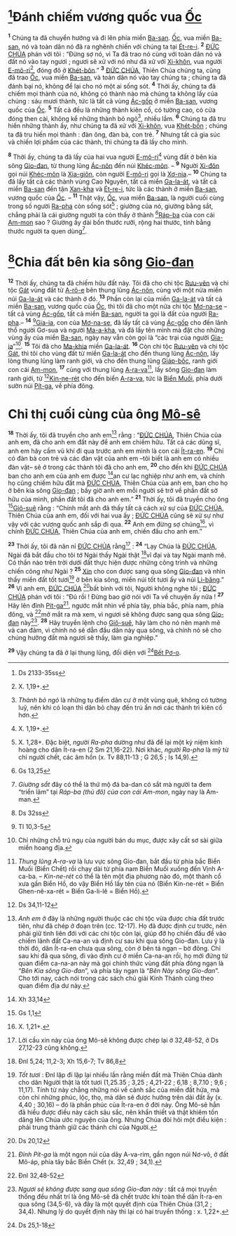 # [^1@-e0d884e6-2cf2-417f-b57c-d5f4c2653c68]Đánh chiếm vương quốc vua [Ốc]()
<sup><b>1</b></sup> Chúng ta đã chuyển hướng và đi lên phía miền [Ba-san](). [Ốc](), vua miền [Ba-san](), nó và toàn dân nó đã ra nghênh chiến với chúng ta tại [Ét-re-i](). <sup><b>2</b></sup> [ĐỨC CHÚA]() phán với tôi : “Đừng sợ nó, vì Ta đã trao nó cùng với toàn dân nó và đất nó vào tay ngươi ; ngươi sẽ xử với nó như đã xử với [Xi-khôn](), vua người [E-mô-ri]()[^1-e0d884e6-2cf2-417f-b57c-d5f4c2653c68], đóng đô ở [Khét-bôn]().” <sup><b>3</b></sup> [ĐỨC CHÚA](), Thiên Chúa chúng ta, cũng đã trao [Ốc](), vua miền [Ba-san](), và toàn dân nó vào tay chúng ta ; chúng ta đã đánh bại nó, không để lại cho nó một ai sống sót. <sup><b>4</b></sup> Thời ấy, chúng ta đã chiếm mọi thành của nó, không có thành nào mà chúng ta không lấy của chúng : sáu mươi thành, tức là tất cả vùng [Ác-gốp]() ở miền [Ba-san](), vương quốc của [Ốc](). <sup><b>5</b></sup> Tất cả đều là những thành kiên cố, có tường cao, có cửa đóng then cài, không kể những thành bỏ ngỏ[^2-e0d884e6-2cf2-417f-b57c-d5f4c2653c68], nhiều lắm. <sup><b>6</b></sup> Chúng ta đã tru hiến những thành ấy, như chúng ta đã xử với [Xi-khôn](), vua [Khét-bôn]() ; chúng ta đã tru hiến mọi thành : đàn ông, đàn bà, con trẻ. <sup><b>7</b></sup> Nhưng tất cả gia súc và chiến lợi phẩm của các thành, thì chúng ta đã lấy cho mình.

<sup><b>8</b></sup> Thời ấy, chúng ta đã lấy của hai vua người [E-mô-ri]()[^3-e0d884e6-2cf2-417f-b57c-d5f4c2653c68] vùng đất ở bên kia sông [Gio-đan](), từ thung lũng [Ác-nôn]() đến núi [Khéc-môn](). – <sup><b>9</b></sup> Người [Xi-đôn]() gọi núi [Khéc-môn]() là [Xia-giôn](), còn người [E-mô-ri]() gọi là [Xơ-nia]().– <sup><b>10</b></sup> Chúng ta đã lấy tất cả các thành vùng Cao Nguyên, tất cả miền [Ga-la-át](), và tất cả miền [Ba-san]() đến tận [Xan-kha]() và [Ét-re-i](), tức là các thành ở miền [Ba-san](), vương quốc của [Ốc](). – <sup><b>11</b></sup> Thật vậy, [Ốc](), vua miền [Ba-san](), là người cuối cùng trong số người [Ra-pha]() còn sống sót[^4-e0d884e6-2cf2-417f-b57c-d5f4c2653c68] ; giường của nó, giường bằng sắt, chẳng phải là cái giường người ta còn thấy ở thành [^2@-e0d884e6-2cf2-417f-b57c-d5f4c2653c68][Ráp-ba]() của con cái [Am-mon]() sao ? Giường ấy dài bốn thước rưỡi, rộng hai thước, tính bằng thước người ta quen dùng[^5-e0d884e6-2cf2-417f-b57c-d5f4c2653c68].

# [^3@-e0d884e6-2cf2-417f-b57c-d5f4c2653c68]Chia đất bên kia sông [Gio-đan]()
<sup><b>12</b></sup> Thời ấy, chúng ta đã chiếm hữu đất này. Tôi đã cho chi tộc [Rưu-vên]() và chi tộc [Gát]() vùng đất từ [A-rô-e]() bên thung lũng [Ác-nôn](), cùng với một nửa miền núi [Ga-la-át]() và các thành ở đó. <sup><b>13</b></sup> Phần còn lại của miền [Ga-la-át]() và tất cả miền [Ba-san](), vương quốc của [Ốc](), thì tôi đã cho một nửa chi tộc [Mơ-na-se]() –tất cả vùng [Ác-gốp](), tất cả miền [Ba-san](), người ta gọi là đất của người [Ra-pha]().– <sup><b>14</b></sup> [^4@-e0d884e6-2cf2-417f-b57c-d5f4c2653c68][Gia-ia](), con của [Mơ-na-se](), đã lấy tất cả vùng [Ác-gốp]() cho đến lãnh thổ người Gơ-sua và người [Ma-a-kha](), và đã lấy tên mình mà đặt cho những vùng ấy của miền [Ba-san](), ngày nay vẫn còn gọi là “các trại của người [Gia-ia]()”[^6-e0d884e6-2cf2-417f-b57c-d5f4c2653c68]. <sup><b>15</b></sup> Tôi đã cho [Ma-khia]() miền [Ga-la-át](). <sup><b>16</b></sup> Còn chi tộc [Rưu-vên]() và chi tộc [Gát](), thì tôi cho vùng đất từ miền [Ga-la-át]() cho đến thung lũng [Ác-nôn](), lấy lòng thung lũng làm ranh giới, và cho đến thung lũng [Giáp-bốc](), ranh giới con cái [Am-mon](), <sup><b>17</b></sup> cùng với thung lũng [A-ra-va]()[^7-e0d884e6-2cf2-417f-b57c-d5f4c2653c68], lấy sông [Gio-đan]() làm ranh giới, từ [^5@-e0d884e6-2cf2-417f-b57c-d5f4c2653c68][Kin-ne-rét]() cho đến biển [A-ra-va](), tức là [Biển Muối](), phía dưới sườn núi [Pít-ga](), về phía đông.

# Chỉ thị cuối cùng của ông [Mô-sê]()
<sup><b>18</b></sup> Thời ấy, tôi đã truyền cho anh em[^8-e0d884e6-2cf2-417f-b57c-d5f4c2653c68] rằng : “[ĐỨC CHÚA](), Thiên Chúa của anh em, đã cho anh em đất này để anh em chiếm hữu. Tất cả các dũng sĩ, anh em hãy cầm vũ khí đi qua trước anh em mình là con cái [Ít-ra-en](). <sup><b>19</b></sup> Chỉ có đàn bà con trẻ và các đàn vật của anh em –tôi biết là anh em có nhiều đàn vật– sẽ ở trong các thành tôi đã cho anh em, <sup><b>20</b></sup> cho đến khi [ĐỨC CHÚA]() ban cho anh em của anh em được [^6@-e0d884e6-2cf2-417f-b57c-d5f4c2653c68]an cư lạc nghiệp như anh em, và chính họ cũng chiếm hữu đất mà [ĐỨC CHÚA](), Thiên Chúa của anh em, ban cho họ ở bên kia sông [Gio-đan]() ; bấy giờ anh em mỗi người sẽ trở về phần đất sở hữu của mình, phần đất tôi đã cho anh em.” <sup><b>21</b></sup> Thời ấy, tôi đã truyền cho ông [^7@-e0d884e6-2cf2-417f-b57c-d5f4c2653c68][Giô-suê]() rằng : “Chính mắt anh đã thấy tất cả cách xử sự của [ĐỨC CHÚA](), Thiên Chúa của anh em, đối với hai vua ấy ; [ĐỨC CHÚA]() cũng sẽ xử sự như vậy với các vương quốc anh sắp đi qua. <sup><b>22</b></sup> Anh em đừng sợ chúng[^9-e0d884e6-2cf2-417f-b57c-d5f4c2653c68], vì chính [ĐỨC CHÚA](), Thiên Chúa của anh em, chiến đấu cho anh em.”

<sup><b>23</b></sup> Thời ấy, tôi đã năn nỉ [ĐỨC CHÚA]() rằng[^10-e0d884e6-2cf2-417f-b57c-d5f4c2653c68] : <sup><b>24</b></sup> “Lạy Chúa là [ĐỨC CHÚA](), Ngài đã bắt đầu cho tôi tớ Ngài thấy Ngài thật [^8@-e0d884e6-2cf2-417f-b57c-d5f4c2653c68]vĩ đại và tay Ngài mạnh mẽ. Có thần nào trên trời dưới đất thực hiện được những công trình và những chiến công như Ngài ? <sup><b>25</b></sup> [Xin]() cho con được sang qua sông [Gio-đan]() và nhìn thấy miền đất tốt tươi[^11-e0d884e6-2cf2-417f-b57c-d5f4c2653c68] ở bên kia sông, miền núi tốt tươi ấy và núi [Li-băng]().” <sup><b>26</b></sup> Vì anh em, [ĐỨC CHÚA]() [^9@-e0d884e6-2cf2-417f-b57c-d5f4c2653c68]bất bình với tôi, Người không nghe tôi ; [ĐỨC CHÚA]() phán với tôi : “Đủ rồi ! Đừng bao giờ nói với Ta về chuyện ấy nữa ! <sup><b>27</b></sup> Hãy lên đỉnh [Pít-ga]()[^12-e0d884e6-2cf2-417f-b57c-d5f4c2653c68], ngước mắt nhìn về phía tây, phía bắc, phía nam, phía đông, và [^10@-e0d884e6-2cf2-417f-b57c-d5f4c2653c68]mở mắt ra mà xem, vì ngươi sẽ không được sang qua sông [Gio-đan]() này[^13-e0d884e6-2cf2-417f-b57c-d5f4c2653c68]. <sup><b>28</b></sup> Hãy truyền lệnh cho [Giô-suê](), hãy làm cho nó nên mạnh mẽ và can đảm, vì chính nó sẽ dẫn đầu dân này qua sông, và chính nó sẽ cho chúng hưởng đất mà ngươi sẽ thấy, làm gia nghiệp.”

<sup><b>29</b></sup> Vậy chúng ta đã ở lại thung lũng, đối diện với [^11@-e0d884e6-2cf2-417f-b57c-d5f4c2653c68][Bết Pơ-o]().

[^1-e0d884e6-2cf2-417f-b57c-d5f4c2653c68]: X. 1,19+.
[^2-e0d884e6-2cf2-417f-b57c-d5f4c2653c68]: *Thành bỏ ngỏ* là những tụ điểm dân cư ở một vùng quê, không có tường luỹ, nên khi có loạn thì dân bỏ chạy đến trú ẩn nơi các thành trì kiên cố hơn.
[^3-e0d884e6-2cf2-417f-b57c-d5f4c2653c68]: X. 1,19+.
[^4-e0d884e6-2cf2-417f-b57c-d5f4c2653c68]: X. 1,28+. Đặc biệt, *người Ra-pha* dường như đã để lại một kỷ niệm kinh hoàng cho dân Ít-ra-en (2 Sm 21,16-22). Nơi khác, *người Ra-pha* là mỹ từ chỉ người chết, các âm hồn (x. Tv 88,11-13 ; G 26,5 ; Is 14,9).
[^5-e0d884e6-2cf2-417f-b57c-d5f4c2653c68]: *Giường sắt* đây có thể là thứ mộ đá ba-dan có sắt mà người ta đem “triển lãm” tại *Ráp-ba (thủ đô) của con cái Am-mon*, ngày nay là Am-man.
[^6-e0d884e6-2cf2-417f-b57c-d5f4c2653c68]: Chỉ những chỗ trú ngụ của người bán du mục, được xây cất sơ sài giữa miền hoang địa.
[^7-e0d884e6-2cf2-417f-b57c-d5f4c2653c68]: *Thung lũng A-ra-va* là lưu vực sông Gio-đan, bắt đầu từ phía bắc Biển Muối (Biển Chết) rồi chạy dài từ phía nam Biển Muối xuống đến Vịnh A-ca-ba. – *Kin-ne-rét* có thể là tên một địa phương nào đó, một thành cổ xưa gần Biển Hồ, do vậy Biển Hồ lấy tên của nó (Biển Kin-ne-rét = Biển Ghen-nê-xa-rét = Biển Ga-li-lê = Biển Hồ).
[^8-e0d884e6-2cf2-417f-b57c-d5f4c2653c68]: *Anh em* ở đây là những người thuộc các chi tộc vừa được chia đất trước tiên, như đã chép ở đoạn trên (cc. 12-17). Họ đã được định cư trước, nên phải giữ tình liên đới với các chi tộc còn lại, giúp đỡ họ chiến đấu để vào chiếm lãnh đất Ca-na-an và định cư sau khi qua sông Gio-đan. Lưu ý là thời đó, dân Ít-ra-en chưa qua sông, còn ở bên tả ngạn – bờ đông. Chỉ sau khi đã qua sông, đi vào định cư ở miền Ca-na-an rồi, họ mới đứng từ quan điểm ca-na-an này mà gọi chính thức vùng đất phía đông ngạn là “*Bên Kia sông Gio-đan*”, và phía tây ngạn là “*Bên Này sông Gio-đan*”. Cho tới nay, cách nói trong các sách chú giải Kinh Thánh cũng theo quan điểm địa dư này.
[^9-e0d884e6-2cf2-417f-b57c-d5f4c2653c68]: X. 1,21+.
[^10-e0d884e6-2cf2-417f-b57c-d5f4c2653c68]: Lời cầu xin này của ông Mô-sê không được chép lại ở 32,48-52, ở Ds 27,12-23 cũng không.
[^11-e0d884e6-2cf2-417f-b57c-d5f4c2653c68]: *Tốt tươi* : Đnl lặp đi lặp lại nhiều lần rằng miền đất mà Thiên Chúa dành cho dân Người thật là tốt tươi (1,25.35 ; 3,25 ; 4,21-22 ; 6,18 ; 8,7.10 ; 9,6 ; 11,17). Tính từ này chẳng những nói về cảnh sắc của miền đất hứa, mà còn chỉ những phúc, lộc, thọ, mà dân sẽ được hưởng trên dải đất ấy (x. 4,40 ; 30,16) – đó là phần phúc của Ít-ra-en ở đời này. Ông Mô-sê hẳn đã hiểu được điều này cách sâu sắc, nên khẩn thiết và thật khiêm tốn dâng lên Chúa ước nguyện của ông. Nhưng Chúa đòi hỏi một điều kiện : phải trung thành giữ các thánh chỉ của Người.
[^12-e0d884e6-2cf2-417f-b57c-d5f4c2653c68]: *Đỉnh Pít-ga* là một ngọn núi của dãy A-va-rim, gần ngọn núi Nơ-vô, ở đất Mô-áp, phía tây bắc Biển Chết (x. 32,49 ; 34,1).
[^13-e0d884e6-2cf2-417f-b57c-d5f4c2653c68]: *Ngươi sẽ không được sang qua sông Gio-đan này* : tất cả mọi truyền thống đều nhất trí là ông Mô-sê đã chết trước khi toàn thể dân Ít-ra-en qua sông (34,5-6), và đây là một quyết định của Thiên Chúa (31,2 ; 34,4). Nhưng lý do quyết định này thì lại có hai truyền thống : x. 1,22+.
[^1@-e0d884e6-2cf2-417f-b57c-d5f4c2653c68]: Ds 2133-35ss
[^2@-e0d884e6-2cf2-417f-b57c-d5f4c2653c68]: Gs 13,25
[^3@-e0d884e6-2cf2-417f-b57c-d5f4c2653c68]: Ds 32ss
[^4@-e0d884e6-2cf2-417f-b57c-d5f4c2653c68]: Tl 10,3-5
[^5@-e0d884e6-2cf2-417f-b57c-d5f4c2653c68]: Ds 34,11-12
[^6@-e0d884e6-2cf2-417f-b57c-d5f4c2653c68]: Xh 33,14
[^7@-e0d884e6-2cf2-417f-b57c-d5f4c2653c68]: Gs 1,1
[^8@-e0d884e6-2cf2-417f-b57c-d5f4c2653c68]: Đnl 5,24; 11,2-3; Xh 15,6-7; Tv 86,8
[^9@-e0d884e6-2cf2-417f-b57c-d5f4c2653c68]: Ds 20,12
[^10@-e0d884e6-2cf2-417f-b57c-d5f4c2653c68]: Đnl 32,48-52
[^11@-e0d884e6-2cf2-417f-b57c-d5f4c2653c68]: Ds 25,1-18